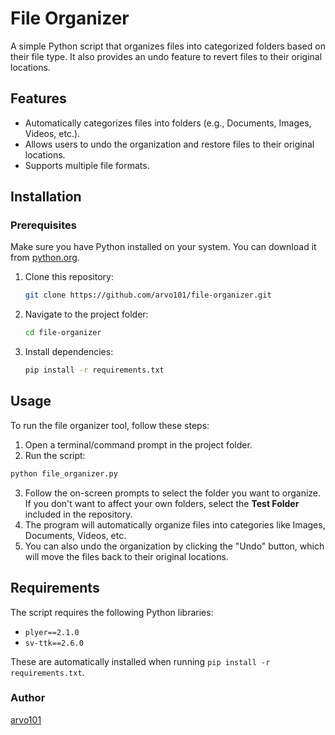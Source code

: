 # File Organizer

A simple Python script that organizes files into categorized folders based on their file type. It also provides an undo feature to revert files to their original locations.

## Features
- Automatically categorizes files into folders (e.g., Documents, Images, Videos, etc.).
- Allows users to undo the organization and restore files to their original locations.
- Supports multiple file formats.

## Installation
### Prerequisites
Make sure you have Python installed on your system. You can download it from [python.org](https://www.python.org/downloads/).

1. Clone this repository:
   ```sh
   git clone https://github.com/arvo101/file-organizer.git
   ```
2. Navigate to the project folder:
   ```sh
   cd file-organizer
   ```
3. Install dependencies:
   ```sh
   pip install -r requirements.txt
   ```

## Usage
To run the file organizer tool, follow these steps:

1. Open a terminal/command prompt in the project folder.
2. Run the script:

```bash
python file_organizer.py
```

3. Follow the on-screen prompts to select the folder you want to organize. If you don't want to affect your own folders, select the **Test Folder** included in the repository.
4. The program will automatically organize files into categories like Images, Documents, Videos, etc.
5. You can also undo the organization by clicking the "Undo" button, which will move the files back to their original locations.

## Requirements
The script requires the following Python libraries:
- `plyer==2.1.0`
- `sv-ttk==2.6.0`

These are automatically installed when running `pip install -r requirements.txt`.

### Author
[arvo101](https://github.com/arvo101)
